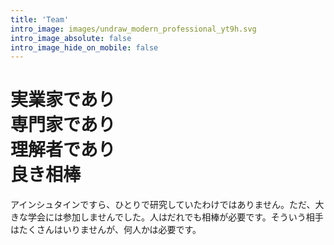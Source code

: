 ```yaml
---
title: 'Team'
intro_image: images/undraw_modern_professional_yt9h.svg
intro_image_absolute: false
intro_image_hide_on_mobile: false
---
```


# 実業家であり<br>専門家であり<br>理解者であり<br>良き相棒
アインシュタインですら、ひとりで研究していたわけではありません。ただ、大きな学会には参加しませんでした。人はだれでも相棒が必要です。そういう相手はたくさんはいりませんが、何人かは必要です。

